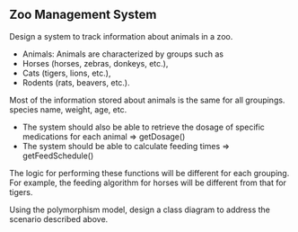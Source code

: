 ## Zoo Management System

Design a system to track information about animals in a zoo.

- Animals: Animals are characterized by groups such as
- Horses (horses, zebras, donkeys, etc.),
- Cats (tigers, lions, etc.),
- Rodents (rats, beavers, etc.).

Most of the information stored about animals is the same for all groupings. species name, weight, age, etc.

- The system should also be able to retrieve the dosage of specific medications for each animal => getDosage()
- The system should be able to calculate feeding times => getFeedSchedule()

The logic for performing these functions will be different for each grouping. For example, the feeding algorithm for horses will be different from that for tigers.

Using the polymorphism model, design a class diagram to address the scenario described above.